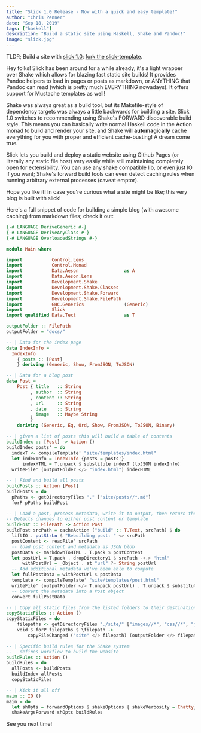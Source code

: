 ```yaml
---
title: "Slick 1.0 Release - Now with a quick and easy template!"
author: "Chris Penner"
date: "Sep 18, 2019"
tags: ["haskell"]
description: "Build a static site using Haskell, Shake and Pandoc!"
image: "slick.jpg"
---
```


TLDR; Build a site with [slick 1.0](https://github.com/ChrisPenner/slick): [fork the slick-template](https://github.com/ChrisPenner/slick-template).

Hey folks! Slick has been around for a while already, it's a light wrapper over Shake which allows for blazing fast static site builds! It provides Pandoc helpers to load in pages or posts as markdown, or ANYTHING that Pandoc can read (which is pretty much EVERYTHING nowadays). It offers support for Mustache templates as well!

Shake was always great as a build tool, but its Makefile-style of dependency targets was always a little backwards for building a site. Slick 1.0 switches to recommending using Shake's FORWARD discoverable build style. This means you can basically write normal Haskell code in the Action monad to build and render your site, and Shake will **automagically** cache everything for you with proper and efficient cache-busting! A dream come true.

Slick lets you build and deploy a static website using Github Pages (or literally any static file host) very easily while still maintaining completely open for extensibility. You can use any shake compatible lib, or even just IO if you want; Shake's forward build tools can even detect caching rules when running arbitrary external processes (caveat emptor).

Hope you like it! In case you're curious what a site might be like; this very blog is built with slick!

Here's a full snippet of code for building a simple blog (with awesome caching) from markdown files; check it out:

```haskell
{-# LANGUAGE DeriveGeneric #-}
{-# LANGUAGE DeriveAnyClass #-}
{-# LANGUAGE OverloadedStrings #-}

module Main where

import           Control.Lens
import           Control.Monad
import           Data.Aeson                 as A
import           Data.Aeson.Lens
import           Development.Shake
import           Development.Shake.Classes
import           Development.Shake.Forward
import           Development.Shake.FilePath
import           GHC.Generics               (Generic)
import           Slick
import qualified Data.Text                  as T

outputFolder :: FilePath
outputFolder = "docs/"

-- | Data for the index page
data IndexInfo =
  IndexInfo
    { posts :: [Post]
    } deriving (Generic, Show, FromJSON, ToJSON)

-- | Data for a blog post
data Post =
    Post { title   :: String
         , author  :: String
         , content :: String
         , url     :: String
         , date    :: String
         , image   :: Maybe String
         }
    deriving (Generic, Eq, Ord, Show, FromJSON, ToJSON, Binary)

-- | given a list of posts this will build a table of contents
buildIndex :: [Post] -> Action ()
buildIndex posts' = do
  indexT <- compileTemplate' "site/templates/index.html"
  let indexInfo = IndexInfo {posts = posts'}
      indexHTML = T.unpack $ substitute indexT (toJSON indexInfo)
  writeFile' (outputFolder </> "index.html") indexHTML

-- | Find and build all posts
buildPosts :: Action [Post]
buildPosts = do
  pPaths <- getDirectoryFiles "." ["site/posts//*.md"]
  forP pPaths buildPost

-- | Load a post, process metadata, write it to output, then return the post object
-- Detects changes to either post content or template
buildPost :: FilePath -> Action Post
buildPost srcPath = cacheAction ("build" :: T.Text, srcPath) $ do
  liftIO . putStrLn $ "Rebuilding post: " <> srcPath
  postContent <- readFile' srcPath
  -- load post content and metadata as JSON blob
  postData <- markdownToHTML . T.pack $ postContent
  let postUrl = T.pack . dropDirectory1 $ srcPath -<.> "html"
      withPostUrl = _Object . at "url" ?~ String postUrl
  -- Add additional metadata we've been able to compute
  let fullPostData = withPostUrl $ postData
  template <- compileTemplate' "site/templates/post.html"
  writeFile' (outputFolder </> T.unpack postUrl) . T.unpack $ substitute template fullPostData
  -- Convert the metadata into a Post object
  convert fullPostData

-- | Copy all static files from the listed folders to their destination
copyStaticFiles :: Action ()
copyStaticFiles = do
    filepaths <- getDirectoryFiles "./site/" ["images//*", "css//*", "js//*"]
    void $ forP filepaths $ \filepath ->
        copyFileChanged ("site" </> filepath) (outputFolder </> filepath)

-- | Specific build rules for the Shake system
--   defines workflow to build the website
buildRules :: Action ()
buildRules = do
  allPosts <- buildPosts
  buildIndex allPosts
  copyStaticFiles

-- | Kick it all off
main :: IO ()
main = do
  let shOpts = forwardOptions $ shakeOptions { shakeVerbosity = Chatty}
  shakeArgsForward shOpts buildRules
```

See you next time!
